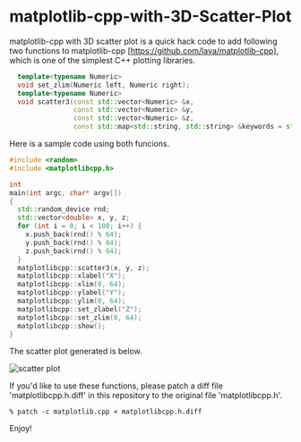 # matplotlib-cpp-with-3D-Scatter-Plot

matplotlib-cpp with 3D scatter plot is a quick hack code to add following two functions to matplotlib-cpp [https://github.com/lava/matplotlib-cpp], which is one of the simplest C++ plotting libraries.
```cpp
  template<typename Numeric>
  void set_zlim(Numeric left, Numeric right);
  template<typename Numeric>
  void scatter3(const std::vector<Numeric> &x,
                const std::vector<Numeric> &y,
                const std::vector<Numeric> &z,
                const std::map<std::string, std::string> &keywords = std::map<std::string, std::string>());
```

Here is a sample code using both funcions.
```cpp
#include <random>
#include <matplotlibcpp.h>

int
main(int argc, char* argv[])
{
  std::random_device rnd;
  std::vector<double> x, y, z;
  for (int i = 0; i < 100; i++) {
    x.push_back(rnd() % 64);
    y.push_back(rnd() % 64);
    z.push_back(rnd() % 64);
  }
  matplotlibcpp::scatter3(x, y, z);
  matplotlibcpp::xlabel("X");
  matplotlibcpp::xlim(0, 64);
  matplotlibcpp::ylabel("Y");
  matplotlibcpp::ylim(0, 64);
  matplotlibcpp::set_zlabel("Z");
  matplotlibcpp::set_zlim(0, 64);
  matplotlibcpp::show();
}
```

The scatter plot generated is below.

![scatter plot](https://github.com/ShizSak/matplotlib-cpp_with_3D_Scatter_Plot/blob/main/matplotlib-cpp_with_3D_scatter_plot_sample.png)

If you'd like to use these functions, please patch a diff file 'matplotlibcpp.h.diff' in this repository to the original file 'matplotlibcpp.h'.

```
% patch -c matplotlib.cpp < matplotlibcpp.h.diff
```


Enjoy!
